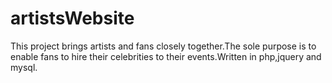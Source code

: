 # artistsWebsite
This project brings artists and fans closely together.The sole purpose is to enable fans to hire their celebrities to their events.Written in 
php,jquery and mysql.
